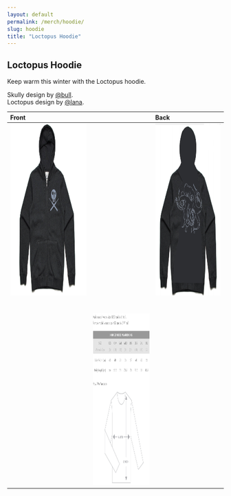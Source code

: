```yaml
---
layout: default
permalink: /merch/hoodie/
slug: hoodie
title: "Loctopus Hoodie"
---
```


## Loctopus Hoodie

Keep warm this winter with the Loctopus hoodie.

Skully design by [@bull](https://twitter.com/robertwinkel). <br />
Loctopus design by [@lana](https://twitter.com/AlannahGuo).

| Front | | Back |
| :------------- | :------------- | :------------- |
| <img src="/images/merch/hoodie_front.png" alt="Front of the Hoodie" height = "400" /> | | <img src="/images/merch/hoodie_back.png" alt="Back of the Hoodie" height = "400" /> |
| | <br /> <br /> <img src="/images/merch/hoodie_sizing.jpg" alt="Hoodie Sizing Information" height = "400" /> | |
